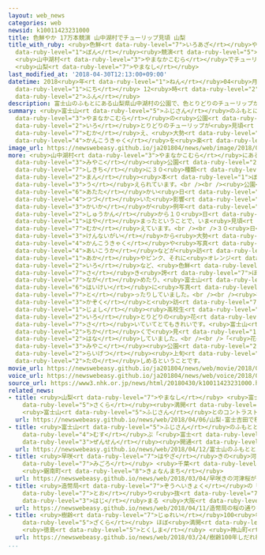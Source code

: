 ```yaml
---
layout: web_news
categories: web
newsid: k10011423231000
title: 色鮮やか 17万本競演 山中湖村でチューリップ見頃 山梨
title_with_ruby: <ruby>色鮮<rt data-ruby-level="7">いろあざ</rt></ruby>やか 17<ruby>万<rt data-ruby-level="2">まん</rt></ruby><ruby>本<rt
  data-ruby-level="1">ぼん</rt></ruby><ruby>競演<rt data-ruby-level="5">きょうえん</rt></ruby>
  <ruby>山中湖村<rt data-ruby-level="3">やまなかこむら</rt></ruby>でチューリップ<ruby>見頃<rt data-ruby-level="7">みごろ</rt></ruby>
  <ruby>山梨<rt data-ruby-level="7">やまなし</rt></ruby>
last_modified_at: '2018-04-30T12:13:00+09:00'
datetime: 2018<ruby>年<rt data-ruby-level="1">ねん</rt></ruby>04<ruby>月<rt data-ruby-level="1">がつ</rt></ruby>30<ruby>日<rt
  data-ruby-level="1">にち</rt></ruby> 12<ruby>時<rt data-ruby-level="2">じ</rt></ruby>13<ruby>分<rt
  data-ruby-level="2">ふん</rt></ruby>
description: 富士山のふもとにある山梨県山中湖村の公園で、色とりどりのチューリップが見頃を迎え、大勢の観光客を楽しませています。
summary: <ruby>富士山<rt data-ruby-level="5">ふじさん</rt></ruby>のふもとにある<ruby>山梨県<rt data-ruby-level="7">やまなしけん</rt></ruby><ruby>山中湖村<rt
  data-ruby-level="3">やまなかこむら</rt></ruby>の<ruby>公園<rt data-ruby-level="2">こうえん</rt></ruby>で、<ruby>色<rt
  data-ruby-level="2">いろ</rt></ruby>とりどりのチューリップが<ruby>見頃<rt data-ruby-level="7">みごろ</rt></ruby>を<ruby>迎<rt
  data-ruby-level="7">むか</rt></ruby>え、<ruby>大勢<rt data-ruby-level="5">おおぜい</rt></ruby>の<ruby>観光客<rt
  data-ruby-level="4">かんこうきゃく</rt></ruby>を<ruby>楽<rt data-ruby-level="2">たの</rt></ruby>しませています。
image_url: https://newswebeasy.github.io/ja201804/news/web/image/2018/04/30/K10011423231_1804301155_1804301213_01_02.jpg
more: <ruby>山中湖村<rt data-ruby-level="3">やまなかこむら</rt></ruby>にある「<ruby>花<rt data-ruby-level="1">はな</rt></ruby>の<ruby>都<rt
  data-ruby-level="3">みやこ</rt></ruby><ruby>公園<rt data-ruby-level="2">こうえん</rt></ruby>」では、およそ３０ヘクタールの<ruby>敷地<rt
  data-ruby-level="7">しきち</rt></ruby>に３０<ruby>種類<rt data-ruby-level="4">しゅるい</rt></ruby>・１７<ruby>万<rt
  data-ruby-level="2">まん</rt></ruby><ruby>本<rt data-ruby-level="1">ぼん</rt></ruby>ほどのチューリップが<ruby>植<rt
  data-ruby-level="3">う</rt></ruby>えられています。<br /><br /><ruby>公園<rt data-ruby-level="2">こうえん</rt></ruby>によりますと、ことしは<ruby>暖<rt
  data-ruby-level="6">あたた</rt></ruby>かい<ruby>日<rt data-ruby-level="1">ひ</rt></ruby>が<ruby>続<rt
  data-ruby-level="4">つづ</rt></ruby>いた<ruby>影響<rt data-ruby-level="7">えいきょう</rt></ruby>で、<ruby>開花<rt
  data-ruby-level="3">かいか</rt></ruby>が<ruby>例年<rt data-ruby-level="4">れいねん</rt></ruby>より１<ruby>週間<rt
  data-ruby-level="2">しゅうかん</rt></ruby>から１０<ruby>日<rt data-ruby-level="1">にち</rt></ruby>ほど<ruby>早<rt
  data-ruby-level="1">はや</rt></ruby>まったということで、いま<ruby>見頃<rt data-ruby-level="7">みごろ</rt></ruby>を<ruby>迎<rt
  data-ruby-level="7">むか</rt></ruby>えています。<br /><br />３０<ruby>日<rt data-ruby-level="1">にち</rt></ruby>は、<ruby>県内外<rt
  data-ruby-level="3">けんないがい</rt></ruby>から<ruby>大勢<rt data-ruby-level="5">おおぜい</rt></ruby>の<ruby>観光客<rt
  data-ruby-level="4">かんこうきゃく</rt></ruby>や<ruby>写真<rt data-ruby-level="3">しゃしん</rt></ruby><ruby>愛好家<rt
  data-ruby-level="4">あいこうか</rt></ruby>などが<ruby>訪<rt data-ruby-level="7">おとず</rt></ruby>れ、<ruby>赤<rt
  data-ruby-level="1">あか</rt></ruby>やピンク、それに<ruby>オレンジ<rt data-ruby-level="2">おれんじ</rt></ruby><ruby>色<rt
  data-ruby-level="2">いろ</rt></ruby>など、<ruby>色鮮<rt data-ruby-level="7">いろあざ</rt></ruby>やかに<ruby>咲<rt
  data-ruby-level="7">さ</rt></ruby>き<ruby>誇<rt data-ruby-level="7">ほこ</rt></ruby>ったチューリップを<ruby>眺<rt
  data-ruby-level="7">なが</rt></ruby>めたり、<ruby>富士山<rt data-ruby-level="5">ふじさん</rt></ruby>を<ruby>背景<rt
  data-ruby-level="6">はいけい</rt></ruby>に<ruby>写真<rt data-ruby-level="3">しゃしん</rt></ruby>を<ruby>撮<rt
  data-ruby-level="7">と</rt></ruby>ったりしていました。<br /><br /><ruby>神奈川県<rt data-ruby-level="8">かながわけん</rt></ruby>から<ruby>家族<rt
  data-ruby-level="3">かぞく</rt></ruby>と<ruby>訪<rt data-ruby-level="7">おとず</rt></ruby>れた<ruby>女子<rt
  data-ruby-level="1">じょし</rt></ruby><ruby>高校生<rt data-ruby-level="2">こうこうせい</rt></ruby>は「<ruby>色<rt
  data-ruby-level="2">いろ</rt></ruby>とりどりの<ruby>花<rt data-ruby-level="1">はな</rt></ruby>が<ruby>咲<rt
  data-ruby-level="7">さ</rt></ruby>いていてとてもきれいです。<ruby>富士山<rt data-ruby-level="5">ふじさん</rt></ruby>をこんなに<ruby>近<rt
  data-ruby-level="2">ちか</rt></ruby>くで<ruby>見<rt data-ruby-level="1">み</rt></ruby>ることもできて、よかったです」と<ruby>話<rt
  data-ruby-level="2">はな</rt></ruby>していました。<br /><br />「<ruby>花<rt data-ruby-level="1">はな</rt></ruby>の<ruby>都<rt
  data-ruby-level="3">みやこ</rt></ruby><ruby>公園<rt data-ruby-level="2">こうえん</rt></ruby>」のチューリップは、<ruby>来月<rt
  data-ruby-level="2">らいげつ</rt></ruby><ruby>上旬<rt data-ruby-level="7">じょうじゅん</rt></ruby>ごろまで<ruby>楽<rt
  data-ruby-level="2">たの</rt></ruby>しめるということです。
movie_url: https://newswebeasy.github.io/ja201804/news/web/movie/2018/04/30/k10011423231_201804301222_201804301241.mp4
voice_url: https://newswebeasy.github.io/ja201804/news/web/voice/2018/04/30/k10011423231_201804301222_201804301241.mp3
source_url: https://www3.nhk.or.jp/news/html/20180430/k10011423231000.html
related_news:
- title: <ruby>山梨<rt data-ruby-level="7">やまなし</rt></ruby> <ruby>富士吉田<rt data-ruby-level="8">ふじよしだ</rt></ruby>で<ruby>桜<rt
    data-ruby-level="5">さくら</rt></ruby><ruby>満開<rt data-ruby-level="4">まんかい</rt></ruby>
    <ruby>富士山<rt data-ruby-level="5">ふじさん</rt></ruby>とのコントラスト<ruby>楽<rt data-ruby-level="2">たの</rt></ruby>しむ
  url: https://newswebeasy.github.io/news/web/2018/04/06/山梨-富士吉田で桜満開-富士山とのコントラスト楽しむ
- title: <ruby>富士山<rt data-ruby-level="5">ふじさん</rt></ruby>のふもとと５<ruby>合目<rt data-ruby-level="2">ごうめ</rt></ruby><ruby>結<rt
    data-ruby-level="4">むす</rt></ruby>ぶ「<ruby>富士<rt data-ruby-level="5">ふじ</rt></ruby>スバルライン」<ruby>全線<rt
    data-ruby-level="3">ぜんせん</rt></ruby><ruby>開通<rt data-ruby-level="3">かいつう</rt></ruby>
  url: https://newswebeasy.github.io/news/web/2018/04/12/富士山のふもとと5合目結ぶ富士スバルライン全線開通
- title: <ruby>早咲<rt data-ruby-level="7">はやざ</rt></ruby>きの<ruby>河津桜<rt data-ruby-level="7">かわづざくら</rt></ruby>が<ruby>見頃<rt
    data-ruby-level="7">みごろ</rt></ruby> <ruby>千葉<rt data-ruby-level="3">ちば</rt></ruby>
    <ruby>鋸南町<rt data-ruby-level="8">きょなんまち</rt></ruby>
  url: https://newswebeasy.github.io/news/web/2018/03/04/早咲きの河津桜が見頃-千葉-鋸南町
- title: <ruby>造幣局<rt data-ruby-level="7">ぞうへいきょく</rt></ruby>の「<ruby>桜<rt data-ruby-level="5">さくら</rt></ruby>の<ruby>通<rt
    data-ruby-level="7">とお</rt></ruby>り<ruby>抜<rt data-ruby-level="7">ぬ</rt></ruby>け」<ruby>始<rt
    data-ruby-level="3">はじ</rt></ruby>まる <ruby>大阪<rt data-ruby-level="8">おおさか</rt></ruby>
  url: https://newswebeasy.github.io/news/web/2018/04/11/造幣局の桜の通り抜け始まる-大阪
- title: <ruby>樹齢<rt data-ruby-level="7">じゅれい</rt></ruby>100<ruby>年<rt data-ruby-level="1">ねん</rt></ruby>しだれ<ruby>桜<rt
    data-ruby-level="5">ざくら</rt></ruby> ほぼ<ruby>満開<rt data-ruby-level="4">まんかい</rt></ruby>
    <ruby>徳島<rt data-ruby-level="5">とくしま</rt></ruby> <ruby>神山町<rt data-ruby-level="3">かみやまちょう</rt></ruby>
  url: https://newswebeasy.github.io/news/web/2018/03/24/樹齢100年しだれ桜-ほぼ満開-徳島-神山町
...
```

